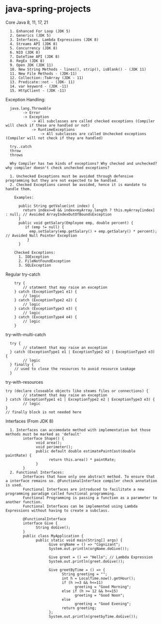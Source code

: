 # java-spring-projects

Core Java 8, 11, 17, 21

      1. Enhanced For Loop (JDK 5)
      2. Generics (JDK 5)
      3. Interfaces, Lambda Expressions (JDK 8)
      4. Streams API (JDK 8)
      5. Concurrency (JDK 8)
      6. NIO (JDK 8)
      7. DateTime API (JDK 8)
      8. RegEx (JDK 8)
      9. Open JDK (JDK 11)
      10. New String Methods - lines(), strip(), isBlank() - (JDK 11)
      11. New File Methods - (JDK-11)
      12. Collection::ToArray (JDK - 11)
      13. Predicate::not - (JDK- 11)
      14. var keyword - (JDK -11)
      15. HttpClient - (JDK -11)

Exception Handling:

      java.lang.Throwable
            -> Error
            -> Exception
                -> All subclasses are called checked exceptions (Compiler will check if these are handled or not)
                -> RuntimeExceptions
                    -> All subclasses are called Unchecked exceptions (Compiler will not check if they are handled)

      try..catch
      throw
      throws

      Why Compiler has two kinds of exceptions? Why checked and unchecked? why compiler doesn't check unchecked exceptions?

      1. Unchecked Exceptions must be avoided through defensive programming but they are not expected to be handled.
      2. Checked Exceptions cannot be avoided, hence it is mandate to handle them.

        Examples:

          public String getValue(int index) {
            return index>=0 && index<myArray.length ? this.myArray[index] : null; // Avoided ArrayIndexOutOfBoundsException
          }
          public void getSalary(Employee emp, double percent) {
             if (emp != null) {
               emp.setSalary(emp.getSalary() + emp.getSalary() * percent); // Avoided Null Pointer Exception
              }
          }

        Checked Exceptions:
          1. IOException
          2. FileNotFoundException
          3. SQLException

Regular try-catch

        try {
            // statment that may raise an exception
        } catch (ExceptionType1 e1) {
            // logic
        } catch (ExceptionType2 e2) {
            // logic
        } catch (ExceptionType3 e3) {
            // logic
        } catch (ExceptionType4 e4) {
            // logic
        }

try-with-multi-catch

      try {
            // statment that may raise an exception
      } catch (ExceptionType1 e1 | ExceptionType2 e2 | ExceptionType3 e3) {
            // logic
      } finally {
        // used to close the resources to avoid resource Leakage
      }

try-with-resources

    try (declare closeable objects like steams files or connections) {
            // statment that may raise an exception
    } catch (ExceptionType1 e1 | ExceptionType2 e2 | ExceptionType3 e3) {
            // logic
    }
    // finally block is not needed here
    
        
Interfaces (From JDK 8)

      1. Interfaces can accomodate method with implementation but those methods must be marked as 'default'
            interface Shape() {
                  void area();
                  void perimeter();
                  public default double estimatePaintCost(double paintRate) {
                        return this.area() * paintRate;
                  }
            }
      2. Functional Interfaces: 
            Interfaces that have only one abstract method. To ensure that a interface remains so. @FunctionalInterface compiler check annotation is used.
            Functional Interfaces are introduced to facilitate a new programming paradigm called functional programming.
            Functional Programming is passing a function as a parameter to another function.
            Functional Interfaces can be implemented using Lambda Expressions without having to create a subclass.

            @FunctionalInterface
            interface Give {
                  String doGive();
            }
            public class MyApplication {
                  public static void main(String[] args) {
                        Give orgName = () => "Cognizant";
                        System.out.println(orgName.doGive());
                        
                        Give greet = () => "Hello"; // Lambda Expression
                        System.out.println(greet.doGive());

                        Give greetByTime = () => {
                              String greeting = "";
                              int h = LocalTime.now().getHour();
                              if (h >=3 && h<=11) 
                                    greeting = "Good Morning";
                              else if (h >= 12 && h<=15) 
                                    greeting = "Good Noon";
                              else
                                    greeting = "Good Evening";
                              return greeting;
                        };
                        System.out.println(greetbyTime.doGive());

